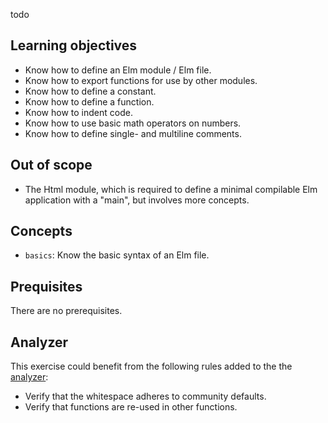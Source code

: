 todo

## Learning objectives

- Know how to define an Elm module / Elm file.
- Know how to export functions for use by other modules.
- Know how to define a constant.
- Know how to define a function.
- Know how to indent code.
- Know how to use basic math operators on numbers.
- Know how to define single- and multiline comments.

## Out of scope

- The Html module, which is required to define a minimal compilable Elm application with a "main", but involves more concepts.

## Concepts

- `basics`: Know the basic syntax of an Elm file.

## Prequisites

There are no prerequisites.

## Analyzer

This exercise could benefit from the following rules added to the the [analyzer][analyzer]:

- Verify that the whitespace adheres to community defaults.
- Verify that functions are re-used in other functions.

[analyzer]: https://github.com/exercism/elm-analyzer
